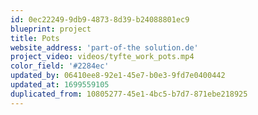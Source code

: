 ```yaml
---
id: 0ec22249-9db9-4873-8d39-b24088801ec9
blueprint: project
title: Pots
website_address: 'part-of-the solution.de'
project_video: videos/tyfte_work_pots.mp4
color_field: '#2284ec'
updated_by: 06410ee8-92e1-45e7-b0e3-9fd7e0400442
updated_at: 1699559105
duplicated_from: 10805277-45e1-4bc5-b7d7-871ebe218925
---
```

